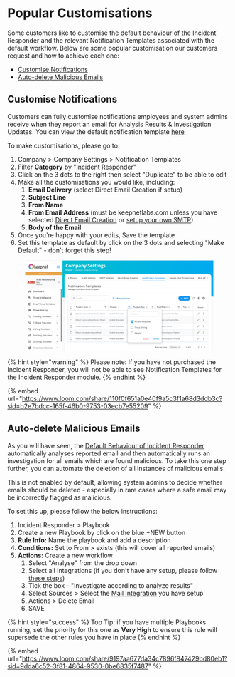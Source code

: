 # Popular Customisations

Some customers like to customise the default behaviour of the Incident Responder and the relevant Notification Templates associated with the default workflow. Below are some popular customisation our customers request and how to achieve each one:

* [Customise Notifications](popular-customisations.md#customise-notifications)
* [Auto-delete Malicious Emails](popular-customisations.md#auto-delete-malicious-emails)

## Customise Notifications

Customers can fully customise notifications employees and system admins receive when they report an email for Analysis Results & Investigation Updates. You can view the default notification template [here](default-behaviour-of-incident-responder.md)

To make customisations, please go to:

1. Company > Company Settings > Notification Templates
2. Filter **Category** by "Incident Responder"
3. Click on the 3 dots to the right then select "Duplicate" to be able to edit
4. Make all the customisations you would like, including:
   1. **Email Delivery** (select Direct Email Creation if setup)
   2. **Subject Line**
   3. **From Name**
   4. **From Email Address** (must be keepnetlabs.com unless you have selected [Direct Email Creation](../../../platform/company/company-settings/direct-email-creation/) or [setup your own SMTP](../../../platform/company/company-settings/smtp-settings.md#how-to-configure-the-smtp))
   5. **Body of the Email**
5. Once you're happy with your edits, Save the template
6. Set this template as default by click on the 3 dots and selecting "Make Default" - don't forget this step!&#x20;

<div align="left"><figure><img src="../../../../.gitbook/assets/image (4).png" alt="" width="563"><figcaption></figcaption></figure></div>

{% hint style="warning" %}
Please note: If you have not purchased the Incident Responder, you will not be able to see Notification Templates for the Incident Responder module.
{% endhint %}

{% embed url="https://www.loom.com/share/110f0f651a0e40f9a5c3f1a68d3ddb3c?sid=b2e7bdcc-165f-46b0-9753-03ecb7e55209" %}

## Auto-delete Malicious Emails

As you will have seen, the [Default Behaviour of Incident Responder](default-behaviour-of-incident-responder.md) automatically analyses reported email and then automatically runs an investigation for all emails which are found malicious. To take this one step further, you can automate the deletion of all instances of malicious emails.

This is not enabled by default, allowing system admins to decide whether emails should be deleted - especially in rare cases where a safe email may be incorrectly flagged as malicious.

To set this up, please follow the below instructions:

1. Incident Responder > Playbook
2. Create a new Playbook by click on the blue +NEW button
3. **Rule Info:** Name the playbook and add a description
4. **Conditions:** Set to From > exists (this will cover all reported emails)
5. **Actions:** Create a new workflow
   1. Select "Analyse" from the drop down
   2. Select all Integrations (if you don't have any setup, please follow [these steps](../../../getting-started/5.-incident-responder-setup/step-1.-integrate-threat-intel-partners.md))
   3. Tick the box - "Investigate according to analyze results"
   4. Select Sources > Select the [Mail Integration](../../../getting-started/5.-incident-responder-setup/step-2.-mail-configurations/) you have setup
   5. Actions > Delete Email
   6. SAVE

{% hint style="success" %}
Top Tip: if you have multiple Playbooks running, set the priority for this one as **Very High** to ensure this rule will supersede the other rules you have in place
{% endhint %}

{% embed url="https://www.loom.com/share/9197aa677da34c7896f847429bd80eb1?sid=9dda6c52-3f81-4864-9530-0be6835f7487" %}
